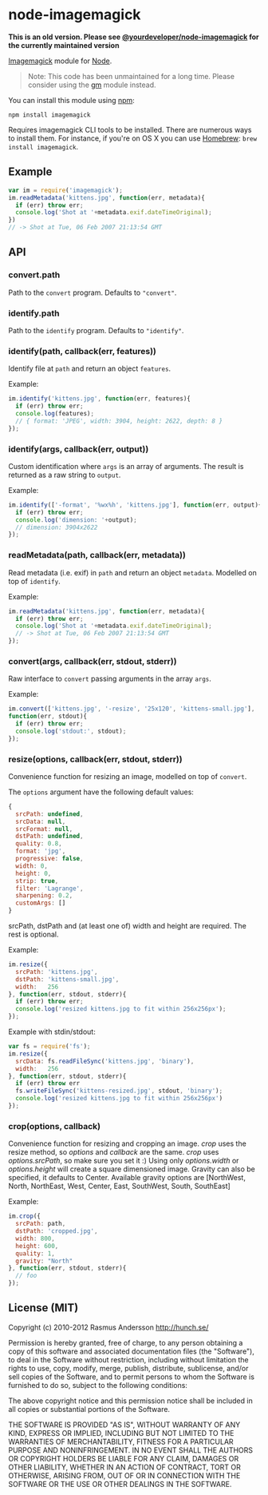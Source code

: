 # node-imagemagick

**This is an old version. Please see [@yourdeveloper/node-imagemagick](https://github.com/yourdeveloper/node-imagemagick) for the currently maintained version**

[Imagemagick](http://www.imagemagick.org/) module for [Node](http://nodejs.org/).

> Note: This code has been unmaintained for a long time. Please consider using the [gm](https://github.com/aheckmann/gm) module instead.

You can install this module using [npm](http://github.com/isaacs/npm):

    npm install imagemagick

Requires imagemagick CLI tools to be installed. There are numerous ways to install them. For instance, if you're on OS X you can use [Homebrew](http://mxcl.github.com/homebrew/): `brew install imagemagick`.

## Example

```javascript
var im = require('imagemagick');
im.readMetadata('kittens.jpg', function(err, metadata){
  if (err) throw err;
  console.log('Shot at '+metadata.exif.dateTimeOriginal);
})
// -> Shot at Tue, 06 Feb 2007 21:13:54 GMT
```

## API

### convert.path

Path to the `convert` program. Defaults to `"convert"`.

### identify.path

Path to the `identify` program. Defaults to `"identify"`.

### identify(path, callback(err, features))

Identify file at `path` and return an object `features`.

Example:

```javascript
im.identify('kittens.jpg', function(err, features){
  if (err) throw err;
  console.log(features);
  // { format: 'JPEG', width: 3904, height: 2622, depth: 8 }
});
```

### identify(args, callback(err, output))

Custom identification where `args` is an array of arguments. The result is returned as a raw string to `output`.

Example:

```javascript
im.identify(['-format', '%wx%h', 'kittens.jpg'], function(err, output){
  if (err) throw err;
  console.log('dimension: '+output);
  // dimension: 3904x2622
});
```

### readMetadata(path, callback(err, metadata))

Read metadata (i.e. exif) in `path` and return an object `metadata`. Modelled on top of `identify`.

Example:

```javascript
im.readMetadata('kittens.jpg', function(err, metadata){
  if (err) throw err;
  console.log('Shot at '+metadata.exif.dateTimeOriginal);
  // -> Shot at Tue, 06 Feb 2007 21:13:54 GMT
});
```

### convert(args, callback(err, stdout, stderr))

Raw interface to `convert` passing arguments in the array `args`.

Example:

```javascript
im.convert(['kittens.jpg', '-resize', '25x120', 'kittens-small.jpg'], 
function(err, stdout){
  if (err) throw err;
  console.log('stdout:', stdout);
});
```

### resize(options, callback(err, stdout, stderr))

Convenience function for resizing an image, modelled on top of `convert`.

The `options` argument have the following default values:

```javascript
{
  srcPath: undefined,
  srcData: null,
  srcFormat: null,
  dstPath: undefined,
  quality: 0.8,
  format: 'jpg',
  progressive: false,
  width: 0,
  height: 0,
  strip: true,
  filter: 'Lagrange',
  sharpening: 0.2,
  customArgs: []
}
```

srcPath, dstPath and (at least one of) width and height are required. The rest is optional.

Example:

```javascript
im.resize({
  srcPath: 'kittens.jpg',
  dstPath: 'kittens-small.jpg',
  width:   256
}, function(err, stdout, stderr){
  if (err) throw err;
  console.log('resized kittens.jpg to fit within 256x256px');
});
```

Example with stdin/stdout:

```javascript
var fs = require('fs');
im.resize({
  srcData: fs.readFileSync('kittens.jpg', 'binary'),
  width:   256
}, function(err, stdout, stderr){
  if (err) throw err
  fs.writeFileSync('kittens-resized.jpg', stdout, 'binary');
  console.log('resized kittens.jpg to fit within 256x256px')
});
```

### crop(options, callback) ###
Convenience function for resizing and cropping an image. _crop_ uses the resize method, so _options_ and _callback_ are the same. _crop_ uses _options.srcPath_, so make sure you set it :) Using only _options.width_ or _options.height_ will create a square dimensioned image.  Gravity can also be specified, it defaults to Center.   Available gravity options are [NorthWest, North, NorthEast, West, Center, East, SouthWest, South, SouthEast]

Example:

```javascript
im.crop({
  srcPath: path,
  dstPath: 'cropped.jpg',
  width: 800,
  height: 600,
  quality: 1,
  gravity: "North"
}, function(err, stdout, stderr){
  // foo
});
```

## License (MIT)

Copyright (c) 2010-2012 Rasmus Andersson <http://hunch.se/>

Permission is hereby granted, free of charge, to any person obtaining a copy
of this software and associated documentation files (the "Software"), to deal
in the Software without restriction, including without limitation the rights
to use, copy, modify, merge, publish, distribute, sublicense, and/or sell
copies of the Software, and to permit persons to whom the Software is
furnished to do so, subject to the following conditions:

The above copyright notice and this permission notice shall be included in
all copies or substantial portions of the Software.

THE SOFTWARE IS PROVIDED "AS IS", WITHOUT WARRANTY OF ANY KIND, EXPRESS OR
IMPLIED, INCLUDING BUT NOT LIMITED TO THE WARRANTIES OF MERCHANTABILITY,
FITNESS FOR A PARTICULAR PURPOSE AND NONINFRINGEMENT. IN NO EVENT SHALL THE
AUTHORS OR COPYRIGHT HOLDERS BE LIABLE FOR ANY CLAIM, DAMAGES OR OTHER
LIABILITY, WHETHER IN AN ACTION OF CONTRACT, TORT OR OTHERWISE, ARISING FROM,
OUT OF OR IN CONNECTION WITH THE SOFTWARE OR THE USE OR OTHER DEALINGS IN
THE SOFTWARE.
